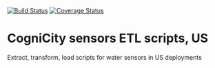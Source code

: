 [![Build Status](https://travis-ci.org/urbanriskmap/cognicity-sensors-etl-us.svg?branch=dev)](https://travis-ci.org/urbanriskmap/cognicity-sensors-etl-us) [![Coverage Status](https://coveralls.io/repos/github/urbanriskmap/cognicity-sensors-etl-us/badge.svg?branch=master)](https://coveralls.io/github/urbanriskmap/cognicity-sensors-etl-us?branch=master)

# CogniCity sensors ETL scripts, US
Extract, transform, load scripts for water sensors in US deployments

